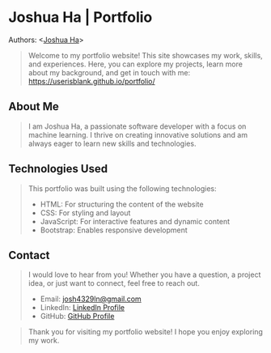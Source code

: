 # Joshua Ha | Portfolio
Authors: \<[Joshua Ha](https://github.com/UserIsBlank)\>
> Welcome to my portfolio website! This site showcases my work, skills, and experiences. Here, you can explore my projects, learn more about my background, and get in touch with me: https://userisblank.github.io/portfolio/
## About Me
> I am Joshua Ha, a passionate software developer with a focus on machine learning. I thrive on creating innovative solutions and am always eager to learn new skills and technologies.
## Technologies Used
> This portfolio was built using the following technologies:
> * HTML: For structuring the content of the website
> * CSS: For styling and layout
> * JavaScript: For interactive features and dynamic content
> * Bootstrap: Enables responsive development
## Contact
> I would love to hear from you! Whether you have a question, a project idea, or just want to connect, feel free to reach out.
> * Email: josh4329ln@gmail.com
> * LinkedIn: [LinkedIn Profile](https://www.linkedin.com/in/joshua-ha-805879280/)
> * GitHub: [GitHub Profile](https://github.com/UserIsBlank)

> Thank you for visiting my portfolio website! I hope you enjoy exploring my work.
